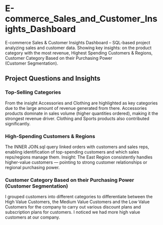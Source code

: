 # E-commerce_Sales_and_Customer_Insights_Dashboard
E-commerce Sales &amp; Customer Insights Dashboard – SQL-based project analyzing sales and customer data. Showing key insights: on the product category with the most revenue, Highest Spending Customers &amp; Regions, Customer Category Based on their Purchasing Power (Customer Segmentation).

## Project Questions and Insights

### Top-Selling Categories

From the insight Accessories  and Clothing are highlighted as key categories due to the large amount of revenue generated from there.
Accessories products dominate in sales volume (higher quantities ordered), making it the strongest revenue driver.
Clothing and Sports products also contributed significantly.

### High-Spending Customers & Regions

The  INNER JOIN.sql query linked orders with customers and sales reps, enabling identification of top-spending customers and which sales reps/regions manage them.
Insight: The East Region consistently handles higher-value customers — pointing to strong customer relationships or regional purchasing power.

### Customer Category Based on their Purchasing Power (Customer Segmentation)
 
 I grouped customers into different categories to differentiate between the High Value Customers, the Medium Value  Customers and the Low Value Customers for the company to carry out various discount plans and subscription plans  for customers. I noticed we had more high value customers at our company.
 
